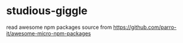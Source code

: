 # studious-giggle
read awesome npm packages source from https://github.com/parro-it/awesome-micro-npm-packages
